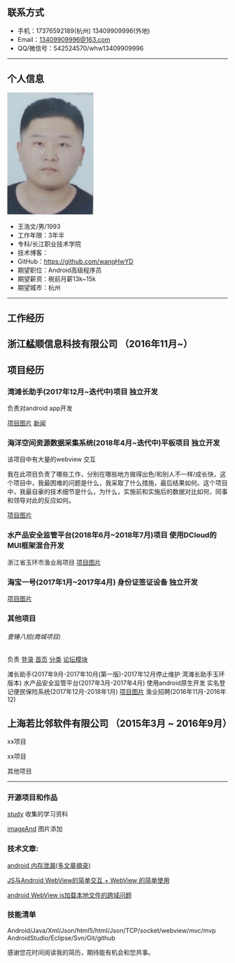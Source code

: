 
## 联系方式

- 手机：17376592189(杭州)   13409909996(外地)
- Email：13409909996@163.com
- QQ/微信号：542524570/whw13409909996

---

## 个人信息

![](https://github.com/wangHwYD/resume/blob/master/images/20181009143422.png)	


- 王浩文/男/1993   						      	
- 工作年限：3年半
- 专科/长江职业技术学院
- 技术博客：
- GitHub：https://github.com/wangHwYD
- 期望职位：Android高级程序员
- 期望薪资：税前月薪13k~15k
- 期望城市：杭州

---

## 工作经历


## 浙江艋顺信息科技有限公司 （2016年11月~）
## 项目经历
### 湾滩长助手(2017年12月~迭代中)项目  独立开发

负责对android app开发

[项目图片]()
[新闻](https://mp.weixin.qq.com/s/JVOgF9ulvyV0hTBeHJHsqw)

### 海洋空间资源数据采集系统(2018年4月~迭代中)平板项目 独立开发
该项目中有大量的webview 交互

我在此项目负责了哪些工作，分别在哪些地方做得出色/和别人不一样/成长快，这个项目中，我最困难的问题是什么，我采取了什么措施，最后结果如何。这个项目中，我最自豪的技术细节是什么，为什么，实施前和实施后的数据对比如何，同事和领导对此的反应如何。


[项目图片]()

### 水产品安全监管平台(2018年6月~2018年7月)项目  使用DCloud的MUI框架混合开发

浙江省玉环市渔业局项目
[项目图片]()


### 海宝一号(2017年1月~2017年4月) 身份证签证设备 独立开发


[项目图片]()
### 其他项目
###### 壹锤八拾(商城项目) 
负责 [登录]() [首页]() [分类]() [论坛模块]()  

滩长助手(2017年9月-2017年10月(第一版)-2017年12月停止维护 湾滩长助手玉环版本)
水产品安全监管平台(2017年3月-2017年4月) 使用android原生开发 
实名登记便民保险系统(2017年12月-2018年1月) [项目图片]()
渔业招聘(2016年11月-2016年12)



## 上海若比邻软件有限公司 （2015年3月 ~ 2016年9月）

xx项目 



xx项目 



其他项目



---

### 开源项目和作品
[study](https://github.com/wangHwYD/study) 收集的学习资料

[imageAnd]() 图片添加  


### 技术文章:
[android 内存泄漏(多文章摘录)](https://www.jianshu.com/p/0fa751127d5e)

[JS与Android WebView的简单交互 + WebView 的简单使用](https://www.jianshu.com/p/befc6f77434e)

[android WebView js加载本地文件的跨域问题](https://www.jianshu.com/p/0370d166c72f)	




### 技能清单
Android/Java/Xml/Json/html5/html/Json/TCP/socket/webview/mvc/mvp
AndroidStudio/Eclipse/Svn/Git/github



感谢您花时间阅读我的简历，期待能有机会和您共事。
